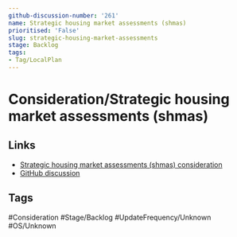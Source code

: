 ```yaml
---
github-discussion-number: '261'
name: Strategic housing market assessments (shmas)
prioritised: 'False'
slug: strategic-housing-market-assessments
stage: Backlog
tags:
- Tag/LocalPlan
---
```


# Consideration/Strategic housing market assessments (shmas)



## Links

* [Strategic housing market assessments (shmas) consideration](https://design.planning.data.gov.uk/planning-consideration/strategic-housing-market-assessments)
* [GitHub discussion](https://github.com/digital-land/data-standards-backlog/discussions/261)

## Tags

#Consideration #Stage/Backlog #UpdateFrequency/Unknown #OS/Unknown